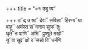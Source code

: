 +++
title = "०१ उदु ष्य"

+++
उ᳓द् उ ष्य᳓ देवः᳓ सविता᳓ हिरण्य᳓या  
बाहू᳓ अयंस्त स᳓वनाय सुक्र᳓तुः  
घृते᳓न पाणि᳓ अभि᳓ प्रुष्णुते मखो᳓  
यु᳓वा सुद᳓क्षो र᳓जसो वि᳓धर्मणि
